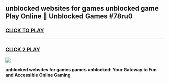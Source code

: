 
## unblocked websites for games unblocked game Play Online 👋 Unblocked Games #78ru0
<h3>
<a href="https://premium.freeplayer.one?title=unblocked_websites_for_games&ref=21F">CLICK TO PLAY</a></h3>
<hr>

<h3>
<a href="https://premium.freeplayer.one?title=unblocked_websites_for_games&ref=21F">CLICK 2 PLAY</a>
  
</h3>

<a href="https://premium.freeplayer.one?title=unblocked_websites_for_games&ref=21F/"><img src="https://clearcache.store/games.png"></a>


**unblocked websites for games games unblocked: Your Gateway to Fun and Accessible Online Gaming**
